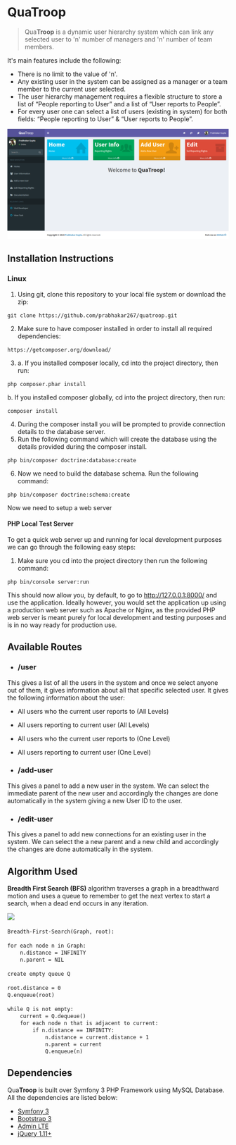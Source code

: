 # Qua**Troop**
> Qua**Troop** is a dynamic user hierarchy system which can link any selected user to 'n' number of managers and 'n' number of team members.

It's main features include the following:
 + There is no limit to the value of 'n'.
 + Any existing user in the system can be assigned as a manager or a team member to the current user selected.
 + The user hierarchy management requires a flexible structure to store a list of “People reporting to User” and a list of “User reports to People”.
 + For every user one can select a list of users (existing in system) for both fields: “People reporting to User” & “User reports to People”.

![QuaTroop](/screenshots/screencapture-localhost-8000-1479766681182.png)

## Installation Instructions

### Linux 

1. Using git, clone this repository to your local file system or download the zip:
```
git clone https://github.com/prabhakar267/quatroop.git
```

2. Make sure to have composer installed in order to install all required dependencies:
```
https://getcomposer.org/download/
```
3. a. If you installed composer locally, cd into the project directory, then run:
```
php composer.phar install
```
b. If you installed composer globally, cd into the project directory, then run:
```
composer install
```
4. During the composer install you will be prompted to provide connection details to the database server. 
5. Run the following command which will create the database using the details provided during the composer install.
```
php bin/composer doctrine:database:create
```
6. Now we need to build the database schema. Run the following command:
```
php bin/composer doctrine:schema:create
```

Now we need to setup a web server

#### PHP Local Test Server
To get a quick web server up and running for local development purposes we can go through the following easy steps:

1. Make sure you cd into the project directory then run the following command:
```
php bin/console server:run 
```

This should now allow you, by default, to go to http://127.0.0.1:8000/ and use the application. Ideally however, you would set the application up using a production web server such as Apache or Nginx, as the provided PHP web server is meant purely for local development and testing purposes and is in no way ready for production use.

## Available Routes
+ ### /user
This gives a list of all the users in the system and once we select anyone out of them, it gives information about all that specific selected user. It gives the following information about the user:
  + All users who the current user reports to (All Levels)
  + All users reporting to current user (All Levels)
  + All users who the current user reports to (One Level)
  + All users reporting to current user (One Level)

+ ### /add-user
This gives a panel to add a new user in the system. We can select the immediate parent of the new user and accordingly the changes are done automatically in the system giving a new User ID to the user.

+ ### /edit-user
This gives a panel to add new connections for an existing user in the system. We can select the a new parent and a new child and accordingly the changes are done automatically in the system.

## Algorithm Used
**Breadth First Search (BFS)** algorithm traverses a graph in a breadthward motion and uses a queue to remember to get the next vertex to start a search, when a dead end occurs in any iteration.

<img src="https://upload.wikimedia.org/wikipedia/commons/4/46/Animated_BFS.gif">

```
Breadth-First-Search(Graph, root):

for each node n in Graph:            
    n.distance = INFINITY        
    n.parent = NIL

create empty queue Q      

root.distance = 0
Q.enqueue(root)                      

while Q is not empty:        
    current = Q.dequeue()
    for each node n that is adjacent to current:
        if n.distance == INFINITY:
            n.distance = current.distance + 1
            n.parent = current
            Q.enqueue(n)
```

## Dependencies
Qua**Troop** is built over Symfony 3 PHP Framework using MySQL Database. All the dependencies are listed below:
 + [Symfony 3](http://symfony.com/)
 + [Bootstrap 3](http://getbootstrap.com/)
 + [Admin LTE](https://github.com/almasaeed2010/AdminLTE)
 + [jQuery 1.11+](http://jquery.com/)
